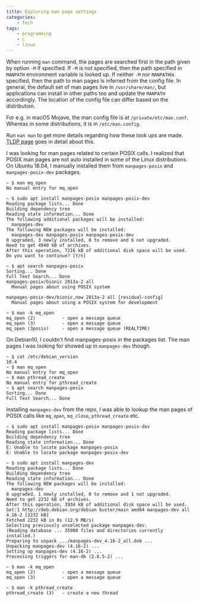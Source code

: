 ```yaml
---
title: Exploring man page settings
categories:
    - Tech
tags:
    - programming
    - c
    - linux
---
```


When running `man` command, the pages are searched first in the path given by option `-M` if specified. If `-M` is not specified, then the path specified in `MANPATH` environment variable is looked up. If neither `-M` nor `MANPATH`is specified, then the path to man pages is inferred from the config file. In general, the default set of man pages live in `/usr/share/man/`, but applications can install in other paths too and update the `MANPATH` accordingly. The location of the config file can differ based on the distribution.

For e.g. in macOS Mojave, the man config file is at `/private/etc/man.conf`. Whereas in some distributions, it is in `/etc/man.config`.

Run `man man` to get more details regarding how these look ups are made.  [TLDP page](https://www.tldp.org/HOWTO/Man-Page/q2.html#targetText=On%20Linux%2C%20all%20man%20pages,the%20same%20format%20as%20PATH) goes in detail about this.

I was looking for man pages related to certain POSIX calls. I realized that POSIX man pages are not auto installed in some of the Linux distributions. On Ubuntu 18.04,  I manually installed them from `manpages-posix` and `manpages-posix-dev` packages.

```text
~ $ man mq_open
No manual entry for mq_open

~ $ sudo apt install manpages-posix manpages-posix-dev
Reading package lists... Done
Building dependency tree
Reading state information... Done
The following additional packages will be installed:
  manpages-dev
The following NEW packages will be installed:
  manpages-dev manpages-posix manpages-posix-dev
0 upgraded, 3 newly installed, 0 to remove and 6 not upgraded.
Need to get 4940 kB of archives.
After this operation, 7216 kB of additional disk space will be used.
Do you want to continue? [Y/n]

~ $ apt search manpages-posix
Sorting... Done
Full Text Search... Done
manpages-posix/bionic 2013a-2 all
  Manual pages about using POSIX system

manpages-posix-dev/bionic,now 2013a-2 all [residual-config]
  Manual pages about using a POSIX system for development

~ $ man -k mq_open
mq_open (2)          - open a message queue
mq_open (3)          - open a message queue
mq_open (3posix)     - open a message queue (REALTIME)
```

On Debian10, I couldn't find manpages-posix in the packages list. The man pages I was looking for showed up in `manpages-dev` though.

```text
~ $ cat /etc/debian_version
10.4
~ $ man mq_open
No manual entry for mq_open
~ $ man pthread_create
No manual entry for pthread_create
~ $ apt search manpages-posix
Sorting... Done
Full Text Search... Done
```

Installing `manpages-dev` from the repo, I was able to lookup the man pages of POSIX calls like `mq_open`, `mq_close`, `pthread_create` etc.

```text
~ $ sudo apt install manpages-posix manpages-posix-dev
Reading package lists... Done
Building dependency tree
Reading state information... Done
E: Unable to locate package manpages-posix
E: Unable to locate package manpages-posix-dev

~ $ sudo apt install manpages-dev
Reading package lists... Done
Building dependency tree
Reading state information... Done
The following NEW packages will be installed:
  manpages-dev
0 upgraded, 1 newly installed, 0 to remove and 1 not upgraded.
Need to get 2232 kB of archives.
After this operation, 3934 kB of additional disk space will be used.
Get:1 http://deb.debian.org/debian buster/main amd64 manpages-dev all 4.16-2 [2232 kB]
Fetched 2232 kB in 0s (12.9 MB/s)
Selecting previously unselected package manpages-dev.
(Reading database ... 35900 files and directories currently installed.)
Preparing to unpack .../manpages-dev_4.16-2_all.deb ...
Unpacking manpages-dev (4.16-2) ...
Setting up manpages-dev (4.16-2) ...
Processing triggers for man-db (2.8.5-2) ...

~ $ man -k mq_open
mq_open (2)          - open a message queue
mq_open (3)          - open a message queue

~ $ man -k pthread_create
pthread_create (3)   - create a new thread
```
